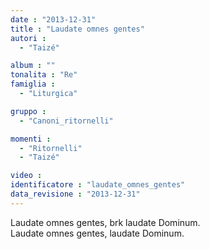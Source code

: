 ```yaml
---
date : "2013-12-31"
title : "Laudate omnes gentes"
autori : 
  - "Taizé"

album : ""
tonalita : "Re"
famiglia : 
  - "Liturgica"

gruppo : 
  - "Canoni_ritornelli"

momenti : 
  - "Ritornelli"
  - "Taizé"

video : 
identificatore : "laudate_omnes_gentes"
data_revisione : "2013-12-31"
---
```

  
  
  
Laudate omnes gentes, brk laudate Dominum.  
Laudate omnes gentes, laudate Dominum.  
  
  
  
  
